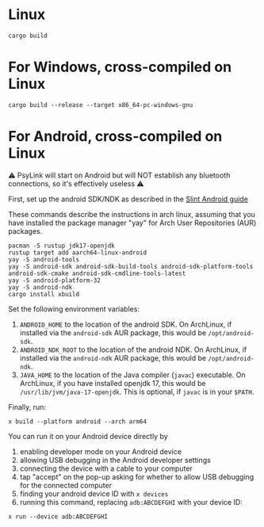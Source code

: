 # Linux

    cargo build

# For Windows, cross-compiled on Linux

    cargo build --release --target x86_64-pc-windows-gnu

# For Android, cross-compiled on Linux

⚠️ PsyLink will start on Android but will NOT establish any bluetooth connections, so it's effectively useless ⚠️

First, set up the android SDK/NDK as described in the [Slint Android guide](https://snapshots.slint.dev/master/docs/rust/slint/android/)

These commands describe the instructions in arch linux, assuming that you have installed the package manager "yay" for Arch User Repositories (AUR) packages.

    pacman -S rustup jdk17-openjdk
    rustup target add aarch64-linux-android
    yay -S android-tools
    yay -S android-sdk android-sdk-build-tools android-sdk-platform-tools android-sdk-cmake android-sdk-cmdline-tools-latest
    yay -S android-platform-32
    yay -S android-ndk
    cargo install xbuild

Set the following environment variables:

1. `ANDROID_HOME` to the location of the android SDK. On ArchLinux, if installed via the `android-sdk` AUR package, this would be `/opt/android-sdk`.
2. `ANDROID_NDK_ROOT` to the location of the android NDK. On ArchLinux, if installed via the `android-ndk` AUR package, this would be `/opt/android-ndk`.
3. `JAVA_HOME` to the location of the Java compiler (`javac`) executable. On ArchLinux, if you have installed openjdk 17, this would be `/usr/lib/jvm/java-17-openjdk`. This is optional, if `javac` is in your `$PATH`.

Finally, run:

```
x build --platform android --arch arm64
```

You can run it on your Android device directly by

1. enabling developer mode on your Android device
2. allowing USB debugging in the Android developer settings
3. connecting the device with a cable to your computer
4. tap "accept" on the pop-up asking for whether to allow USB debugging for the connected computer
5. finding your android device ID with `x devices`
6. running this command, replacing `adb:ABCDEFGHI` with your device ID:

```
x run --device adb:ABCDEFGHI
```
